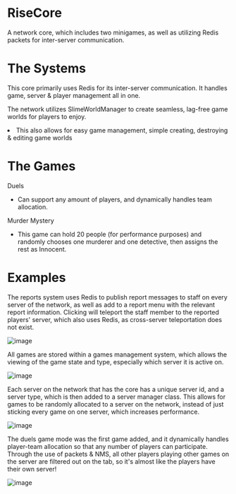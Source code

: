 # RiseCore
A network core, which includes two minigames, as well as utilizing Redis packets for inter-server communication.

# The Systems
This core primarily uses Redis for its inter-server communication. It handles game, server & player management all in one.

The network utilizes SlimeWorldManager to create seamless, lag-free game worlds for players to enjoy.
<li>This also allows for easy game management, simple creating, destroying & editing game worlds</li>

# The Games
Duels
- Can support any amount of players, and dynamically handles team allocation.

Murder Mystery
- This game can hold 20 people (for performance purposes) and randomly chooses one murderer and one detective, then assigns the rest as Innocent.

# Examples
The reports system uses Redis to publish report messages to staff on every server of the network, as well as add to a report menu with the relevant report information.
Clicking will teleport the staff member to the reported players' server, which also uses Redis, as cross-server teleportation does not exist.

![image](https://github.com/RiseMC-Network/RiseCore/assets/58112436/fb59cab6-e7a1-4ec2-962d-3e48eb842b8b)

All games are stored within a games management system, which allows the viewing of the game state and type, especially which server it is active on.

![image](https://github.com/RiseMC-Network/RiseCore/assets/58112436/a7753fa1-c610-4558-8047-17d65e3335f1)

Each server on the network that has the core has a unique server id, and a server type, which is then added to a server manager class.
This allows for games to be randomly allocated to a server on the network, instead of just sticking every game on one server, which increases performance.

![image](https://github.com/RiseMC-Network/RiseCore/assets/58112436/8a95d185-8557-4501-806b-979647163a47)

The duels game mode was the first game added, and it dynamically handles player-team allocation so that any number of players can participate.
Through the use of packets & NMS, all other players playing other games on the server are filtered out on the tab, so it's almost like the players have their own server!

![image](https://github.com/RiseMC-Network/RiseCore/assets/58112436/8d27c040-c0f3-41d5-80ba-0b9c27f60210)


